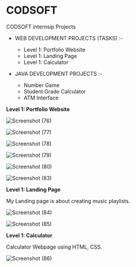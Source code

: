 # CODSOFT
CODSOFT internsip Projects
- WEB DEVELOPMENT PROJECTS (TASKS) :-
  -  Level 1: Portfolio Website
  -  Level 1: Landing Page
  -  Level 1: Calculator

- JAVA DEVELOPMENT PROJECTS :-
  -  Number Game
  -  Student Grade Calculator
  -  ATM Interface

    
**Level 1: Portfolio Website**


  ![Screenshot (76)](https://github.com/PritamJadhav07/CODSOFT/assets/163026751/6bf754d9-43ac-415e-bd30-e15f00afddb2)

  ![Screenshot (77)](https://github.com/PritamJadhav07/CODSOFT/assets/163026751/c3bdb76f-3316-4c22-bddc-92882b409f4e)

  ![Screenshot (78)](https://github.com/PritamJadhav07/CODSOFT/assets/163026751/3696da5a-d21c-4766-be0f-3ac8221a3398)

  ![Screenshot (79)](https://github.com/PritamJadhav07/CODSOFT/assets/163026751/87cd199c-2a21-466b-8125-da655e5e3ae9)

  ![Screenshot (80)](https://github.com/PritamJadhav07/CODSOFT/assets/163026751/481ca7aa-8bf4-45a6-9120-19273e0c8ee3)

  ![Screenshot (83)](https://github.com/PritamJadhav07/CODSOFT/assets/163026751/2e075f55-881c-4272-81db-c93b73fbd38b)

**Level 1: Landing Page**

My Landing page is about creating music playlists.

![Screenshot (84)](https://github.com/PritamJadhav07/CODSOFT/assets/163026751/4a41d219-7a15-4be6-a9f5-4ffa737ffb96)

![Screenshot (85)](https://github.com/PritamJadhav07/CODSOFT/assets/163026751/782e0a2f-150e-4536-87e1-d570817156fa)

**Level 1: Calculator**

Calculator Webpage using HTML, CSS.

![Screenshot (86)](https://github.com/PritamJadhav07/CODSOFT/assets/163026751/962e3d28-3e8f-43fc-91b6-bbd832ec7112)
